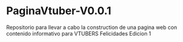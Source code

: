 # PaginaVtuber-V0.0.1
Repositorio para llevar a cabo la construction de una pagina web con contenido informativo para VTUBERS
Felicidades  Edicion 1
